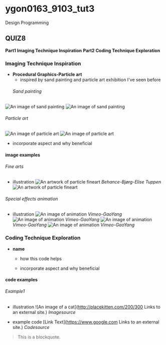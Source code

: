 # ygon0163_9103_tut3
Design Programming
## QUIZ8
__Part1 Imaging Technique Inspiration__
__Part2 Coding Technique Exploration__

### Imaging Technique Inspiration
- __Procedural Graphics-Particle art__
  - inspired by sand painting and particle art exhibition I've seen before
   ###### Sand painting
![An image of sand painting](readmeImages/sand%20painting1.png)
![An image of sand painting](readmeImages/sand%20painting2.png)

   ###### Particle art
![An image of particle art](readmeImages/Particle%20art1.png)
![An image of particle art](readmeImages/Particle%20art2.png)

  - incorporate aspect and why beneficial

#### image examples
###### Fine arts
- illustration
![An artwork of particle fineart](https://mir-s3-cdn-cf.behance.net/project_modules/fs/76e47185644223.5d820c8f0709a.jpg)
 _Behance-Bjørg-Elise Tuppen_
![An artwork of particle fineart](https://mir-s3-cdn-cf.behance.net/project_modules/max_3840/1169e785644223.5d820c8f0ad33.jpg)

###### Special effects animation
- illustration
![An image of animation](readmeImages/animation1.png)
 _Vimeo-GaoYang_
 ![An image of animation](readmeImages/animation2.png)
 _Vimeo-GaoYang_
 ![An image of animation](readmeImages/animation3.png)
 _Vimeo-GaoYang_
 ![An image of animation](readmeImages/animation4.png)
 _Vimeo-GaoYang_

### Coding Technique Exploration
- __name__
  - how this code helps

  - incorporate aspect and why beneficial

#### code examples
###### Example1
- illustration
![An image of a cat](http://placekitten.com/200/300
Links to an external site.)
 _Imagesource_

- example code
[Link Text](https://www.google.com
Links to an external site.)
 _Codesource_




> This is a blockquote.